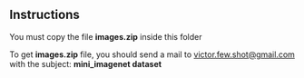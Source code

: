 ## Instructions 
You must copy the file **images.zip** inside this folder

To get **images.zip** file, you should send a mail to victor.few.shot@gmail.com with the subject: **mini_imagenet dataset**
